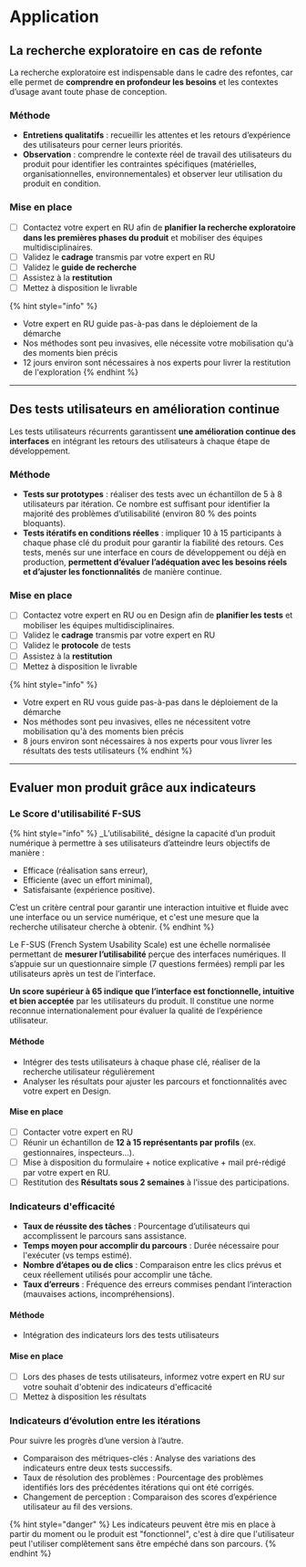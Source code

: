 # Application

## La recherche exploratoire en cas de refonte

La recherche exploratoire est indispensable dans le cadre des refontes, car elle permet de **comprendre en profondeur les besoins** et les contextes d’usage avant toute phase de conception.

### Méthode

* **Entretiens qualitatifs** : recueillir les attentes et les retours d’expérience des utilisateurs pour cerner leurs priorités.
* **Observation** : comprendre le contexte réel de travail des utilisateurs du produit pour identifier les contraintes spécifiques (matérielles, organisationnelles, environnementales) et observer leur utilisation du produit en condition.

### Mise en place

* [ ] Contactez votre expert en RU afin de **planifier la recherche exploratoire dans les premières phases du produit** et mobiliser des équipes multidisciplinaires.
* [ ] Validez le **cadrage** transmis par votre expert en RU
* [ ] Validez le **guide de recherche**
* [ ] Assistez à la **restitution**
* [ ] Mettez à disposition le livrable

{% hint style="info" %}
- Votre expert en RU guide pas-à-pas dans le déploiement de la démarche
- Nos méthodes sont peu invasives, elle nécessite votre mobilisation qu'à des moments bien précis
- 12 jours environ sont nécessaires à nos experts pour livrer la restitution de l'exploration
{% endhint %}

***

## Des tests utilisateurs en amélioration continue

Les tests utilisateurs récurrents garantissent **une amélioration continue des interfaces** en intégrant les retours des utilisateurs à chaque étape de développement.

### Méthode

* **Tests sur prototypes** : réaliser des tests avec un échantillon de 5 à 8 utilisateurs par itération. Ce nombre est suffisant pour identifier la majorité des problèmes d’utilisabilité (environ 80 % des points bloquants).
* **Tests itératifs en conditions réelles** : impliquer 10 à 15 participants à chaque phase clé du produit pour garantir la fiabilité des retours. Ces tests, menés sur une interface en cours de développement ou déjà en production, **permettent d’évaluer l’adéquation avec les besoins réels et d’ajuster les fonctionnalités** de manière continue.

### Mise en place

* [ ] Contactez votre expert en RU ou en Design afin de **planifier les tests** et mobiliser les équipes multidisciplinaires.
* [ ] Validez le **cadrage** transmis par votre expert en RU
* [ ] Validez le **protocole** de tests
* [ ] Assistez à la **restitution**
* [ ] Mettez à disposition le livrable

{% hint style="info" %}
- Votre expert en RU vous guide pas-à-pas dans le déploiement de la démarche
- Nos méthodes sont peu invasives, elles ne nécessitent votre mobilisation qu'à des moments bien précis
- 8 jours environ sont nécessaires à nos experts pour vous livrer les résultats des tests utilisateurs
{% endhint %}

***

## Evaluer mon produit grâce aux indicateurs

### Le Score d'utilisabilité F-SUS

{% hint style="info" %}
\_L’utilisabilité\_ désigne la capacité d’un produit numérique à permettre à ses utilisateurs d’atteindre leurs objectifs de manière :

* Efficace (réalisation sans erreur),
* Efficiente (avec un effort minimal),
* Satisfaisante (expérience positive).

C’est un critère central pour garantir une interaction intuitive et fluide avec une interface ou un service numérique, et c'est une mesure que la recherche utilisateur cherche à obtenir.
{% endhint %}

Le F-SUS (French System Usability Scale) est une échelle normalisée permettant de **mesurer l’utilisabilité** perçue des interfaces numériques. Il s’appuie sur un questionnaire simple (7 questions fermées) rempli par les utilisateurs après un test de l’interface.

**Un score supérieur à 65 indique que l’interface est fonctionnelle, intuitive et bien acceptée** par les utilisateurs du produit. Il constitue une norme reconnue internationalement pour évaluer la qualité de l’expérience utilisateur.

#### Méthode

* Intégrer des tests utilisateurs à chaque phase clé, réaliser de la recherche utilisateur régulièrement
* Analyser les résultats pour ajuster les parcours et fonctionnalités avec votre expert en Design.

#### Mise en place

* [ ] Contacter votre expert en RU
* [ ] Réunir un échantillon de **12 à 15 représentants par profils** (ex. gestionnaires, inspecteurs...).
* [ ] Mise à disposition du formulaire + notice explicative + mail pré-rédigé par votre expert en RU.
* [ ] Restitution des **Résultats sous 2 semaines** à l'issue des participations.

### Indicateurs d'efficacité

* **Taux de réussite des tâches** : Pourcentage d’utilisateurs qui accomplissent le parcours sans assistance.
* **Temps moyen pour accomplir du parcours** : Durée nécessaire pour l'exécuter (vs temps estimé).
* **Nombre d’étapes ou de clics** : Comparaison entre les clics prévus et ceux réellement utilisés pour accomplir une tâche.
* **Taux d’erreurs** : Fréquence des erreurs commises pendant l’interaction (mauvaises actions, incompréhensions).

#### Méthode

* Intégration des indicateurs lors des tests utilisateurs

#### Mise en place

* [ ] Lors des phases de tests utilisateurs, informez votre expert en RU sur votre souhait d'obtenir des indicateurs d'efficacité
* [ ] Mettez à disposition les résultats

### Indicateurs d’évolution entre les itérations

Pour suivre les progrès d’une version à l’autre.

* Comparaison des métriques-clés : Analyse des variations des indicateurs entre deux tests successifs.
* Taux de résolution des problèmes : Pourcentage des problèmes identifiés lors des précédentes itérations qui ont été corrigés.
* Changement de perception : Comparaison des scores d’expérience utilisateur au fil des versions.

{% hint style="danger" %}
Les indicateurs peuvent être mis en place à partir du moment ou le produit est "fonctionnel", c'est à dire que l'utilisateur peut l'utiliser complêtement sans être empéché dans son parcours.
{% endhint %}
